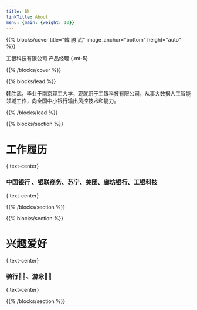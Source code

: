```yaml
---
title: 韓
linkTitle: About
menu: {main: {weight: 10}}
---
```


{{% blocks/cover title="韓  勝  武" image_anchor="bottom" height="auto" %}}

工银科技有限公司 产品经理
{.mt-5}

{{% /blocks/cover %}}

{{% blocks/lead %}}

韩胜武，毕业于南京理工大学，现就职于工银科技有限公司，从事大数据人工智能领域工作，向全国中小银行输出风控技术和能力。


{{% /blocks/lead %}}

{{% blocks/section %}}

# 工作履历
{.text-center}

### 中国银行 、银联商务、苏宁、美团、廊坊银行、工银科技
{.text-center}

{{% /blocks/section %}}

{{% blocks/section %}}

# 兴趣爱好
{.text-center}

### 骑行🚴🏻、游泳🏊🏻
{.text-center}

{{% /blocks/section %}}
